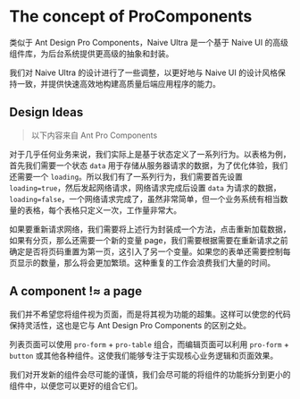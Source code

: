 # The concept of ProComponents

类似于 Ant Design Pro Components，Naive Ultra 是一个基于 Naive UI 的高级组件库，为后台系统提供更高级的抽象和封装。

我们对 Naive Ultra 的设计进行了一些调整，以更好地与 Naive UI 的设计风格保持一致，并提供快速高效地构建高质量后端应用程序的能力。

## Design Ideas

> 以下内容来自 Ant Pro Components

对于几乎任何业务来说，我们实际上是基于状态定义了一系列行为。以表格为例，首先我们需要一个状态 `data` 用于存储从服务器请求的数据，为了优化体验，我们还需要一个 `loading`。所以我们有了一系列行为，我们需要首先设置 `loading=true`，然后发起网络请求，网络请求完成后设置 `data` 为请求的数据，`loading=false`，一个网络请求完成了，虽然非常简单，但一个业务系统有相当数量的表格，每个表格只定义一次，工作量非常大。

如果要重新请求网络，我们需要将上述行为封装成一个方法，点击重新加载数据，如果有分页，那么还需要一个新的变量 page，我们需要根据需要在重新请求之前确定是否将页码重置为第一页，这引入了另一个变量。如果您的表单还需要控制每页显示的数量，那么将会更加繁琐。这种重复的工作会浪费我们大量的时间。

## A component !≈ a page

我们并不希望您将组件视为页面，而是将其视为功能的超集。这样可以使您的代码保持灵活性，这也是它与 Ant Design Pro Components 的区别之处。

列表页面可以使用 `pro-form` + `pro-table` 组合，而编辑页面可以利用 `pro-form` + `button` 或其他各种组件。这使我们能够专注于实现核心业务逻辑和页面效果。

我们对开发新的组件会尽可能的谨慎，我们会尽可能的将组件的功能拆分到更小的组件中，以便您可以更好的组合它们。
